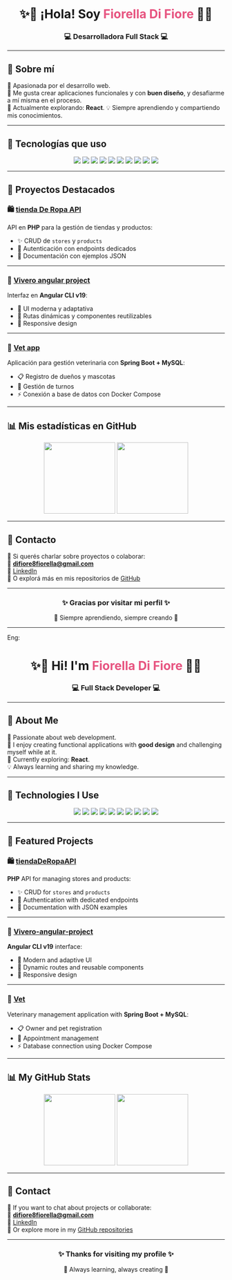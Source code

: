 
<h1 align="center">✨🌸 ¡Hola! Soy <span style="color:#e75480;">Fiorella Di Fiore</span> 🌸✨</h1> 
<h3 align="center">💻 Desarrolladora Full Stack 💻</h3>

---

## 🌷 Sobre mí
💖 Apasionada por el desarrollo web.  
🚀 Me gusta crear aplicaciones funcionales y con **buen diseño**, y desafiarme a mí misma en el proceso.  
🎯 Actualmente explorando: **React**.
💡 Siempre aprendiendo y compartiendo mis conocimientos.

---

## 🌸 Tecnologías que uso

<p align="center">
  <img src="https://img.shields.io/badge/Angular-E75480?style=for-the-badge&logo=angular&logoColor=white" />
  <img src="https://img.shields.io/badge/PHP-FF69B4?style=for-the-badge&logo=php&logoColor=white" />
  <img src="https://img.shields.io/badge/Spring Boot-FF6F91?style=for-the-badge&logo=springboot&logoColor=white" />
  <img src="https://img.shields.io/badge/MySQL-FF4C8B?style=for-the-badge&logo=mysql&logoColor=white" />
  <img src="https://img.shields.io/badge/PostgreSQL-FF4C8B?style=for-the-badge&logo=postgresql&logoColor=white" />
  <img src="https://img.shields.io/badge/Java-FF4C8B?style=for-the-badge&logo=java&logoColor=white" />
  <img src="https://img.shields.io/badge/JavaScript-FF69B4?style=for-the-badge&logo=javascript&logoColor=white" />
  <img src="https://img.shields.io/badge/Postman-FF6F91?style=for-the-badge&logo=postman&logoColor=white" />
  <img src="https://img.shields.io/badge/Docker-E75480?style=for-the-badge&logo=docker&logoColor=white" />
  <img src="https://img.shields.io/badge/Git-FF4C8B?style=for-the-badge&logo=git&logoColor=white" />
</p>

---

## 🌺 Proyectos Destacados

### 🛍️ [tienda De Ropa API](https://github.com/fiorelladifiore/tiendaDeRopaAPI)
API en **PHP** para la gestión de tiendas y productos:
- ✨ CRUD de `stores` y `products`
- 🔑 Autenticación con endpoints dedicados
- 📜 Documentación con ejemplos JSON

---

### 🌱 [Vivero angular project](https://github.com/fiorelladifiore/Vivero-angular-project)
Interfaz en **Angular CLI v19**:
- 🎨 UI moderna y adaptativa
- 🔄 Rutas dinámicas y componentes reutilizables
- 📲 Responsive design

---

### 🐾 [Vet app](https://github.com/fiorelladifiore/vet_app)
Aplicación para gestión veterinaria con **Spring Boot + MySQL**:
- 📋 Registro de dueños y mascotas
- 🐶 Gestión de turnos
- ⚡ Conexión a base de datos con Docker Compose

---

## 📊 Mis estadísticas en GitHub

<p align="center">
  <img src="https://github-readme-stats.vercel.app/api?username=fiorelladifiore&show_icons=true&theme=rose_pine&title_color=ff4c8b&icon_color=e75480&text_color=f6c1d1&bg_color=1a1a1a" height="165"/>
  <img src="https://github-readme-stats.vercel.app/api/top-langs/?username=fiorelladifiore&layout=compact&theme=rose_pine&title_color=ff4c8b&text_color=f6c1d1&bg_color=1a1a1a" height="165"/>
</p>

---

## 💌 Contacto
🌸 Si querés charlar sobre proyectos o colaborar:  
📧 **difiore8fiorella@gmail.com**  
🔗 [LinkedIn](https://www.linkedin.com/in/fiorella-di-fiore-59b345331/)  
🐙 O explorá más en mis repositorios de [GitHub](https://github.com/fiorelladifiore)

---

<h3 align="center">✨ Gracias por visitar mi perfil ✨</h3>
<p align="center">🌷 Siempre aprendiendo, siempre creando 🌷</p>

---
Eng:

<h1 align="center">✨🌸 Hi! I'm <span style="color:#e75480;">Fiorella Di Fiore</span> 🌸✨</h1> 
<h3 align="center">💻 Full Stack Developer 💻</h3>

---

## 🌷 About Me
💖 Passionate about web development.  
🚀 I enjoy creating functional applications with **good design** and challenging myself while at it.  
🎯 Currently exploring: **React**.  
💡 Always learning and sharing my knowledge.

---

## 🌸 Technologies I Use

<p align="center">
  <img src="https://img.shields.io/badge/Angular-E75480?style=for-the-badge&logo=angular&logoColor=white" />
  <img src="https://img.shields.io/badge/PHP-FF69B4?style=for-the-badge&logo=php&logoColor=white" />
  <img src="https://img.shields.io/badge/Spring Boot-FF6F91?style=for-the-badge&logo=springboot&logoColor=white" />
  <img src="https://img.shields.io/badge/MySQL-FF4C8B?style=for-the-badge&logo=mysql&logoColor=white" />
  <img src="https://img.shields.io/badge/PostgreSQL-FF4C8B?style=for-the-badge&logo=postgresql&logoColor=white" />
  <img src="https://img.shields.io/badge/Java-FF4C8B?style=for-the-badge&logo=java&logoColor=white" />
  <img src="https://img.shields.io/badge/JavaScript-FF69B4?style=for-the-badge&logo=javascript&logoColor=white" />
  <img src="https://img.shields.io/badge/Postman-FF6F91?style=for-the-badge&logo=postman&logoColor=white" />
  <img src="https://img.shields.io/badge/Docker-E75480?style=for-the-badge&logo=docker&logoColor=white" />
  <img src="https://img.shields.io/badge/Git-FF4C8B?style=for-the-badge&logo=git&logoColor=white" />
</p>

---

## 🌺 Featured Projects

### 🛍️ [tiendaDeRopaAPI](https://github.com/fiorelladifiore/tiendaDeRopaAPI)
**PHP** API for managing stores and products:  
- ✨ CRUD for `stores` and `products`  
- 🔑 Authentication with dedicated endpoints  
- 📜 Documentation with JSON examples  

---

### 🌱 [Vivero-angular-project](https://github.com/fiorelladifiore/Vivero-angular-project)
**Angular CLI v19** interface:  
- 🎨 Modern and adaptive UI  
- 🔄 Dynamic routes and reusable components  
- 📲 Responsive design  

---

### 🐾 [Vet](https://github.com/fiorelladifiore/Vet)
Veterinary management application with **Spring Boot + MySQL**:  
- 📋 Owner and pet registration  
- 🐶 Appointment management  
- ⚡ Database connection using Docker Compose  

---

## 📊 My GitHub Stats

<p align="center">
  <img src="https://github-readme-stats.vercel.app/api?username=fiorelladifiore&show_icons=true&theme=rose_pine&title_color=ff4c8b&icon_color=e75480&text_color=f6c1d1&bg_color=1a1a1a" height="165"/>
  <img src="https://github-readme-stats.vercel.app/api/top-langs/?username=fiorelladifiore&layout=compact&theme=rose_pine&title_color=ff4c8b&text_color=f6c1d1&bg_color=1a1a1a" height="165"/>
</p>

---

## 💌 Contact
🌸 If you want to chat about projects or collaborate:  
📧 **difiore8fiorella@gmail.com**  
🔗 [LinkedIn](https://www.linkedin.com/in/fiorella-di-fiore-59b345331/)  
🐙 Or explore more in my [GitHub repositories](https://github.com/fiorelladifiore)

---

<h3 align="center">✨ Thanks for visiting my profile ✨</h3>
<p align="center">🌷 Always learning, always creating 🌷</p>
